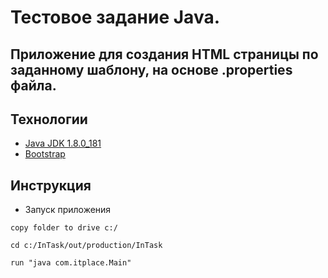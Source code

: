 # Тестовое задание Java.

## Приложение для создания HTML страницы по заданному шаблону, на основе .properties файла.

## Технологии
* [Java JDK 1.8.0_181](https://www.oracle.com/technetwork/java/javase/downloads/jdk8-downloads-2133151.html)
* [Bootstrap](https://getbootstrap.com)

## Инструкция

* Запуск приложения
```
copy folder to drive c:/

cd c:/InTask/out/production/InTask

run "java com.itplace.Main"
```

